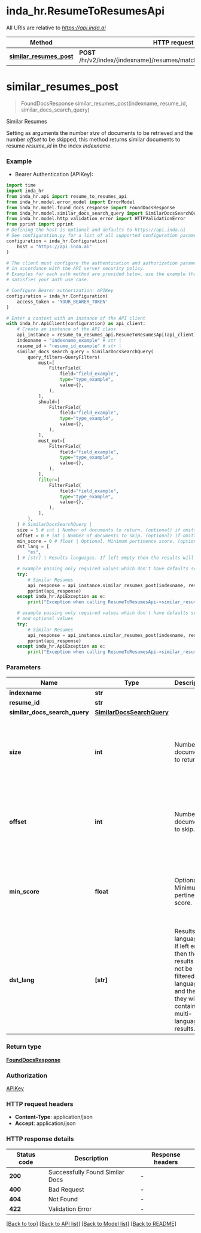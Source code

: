 # inda_hr.ResumeToResumesApi

All URIs are relative to *https://api.inda.ai*

Method | HTTP request | Description
------------- | ------------- | -------------
[**similar_resumes_post**](ResumeToResumesApi.md#similar_resumes_post) | **POST** /hr/v2/index/{indexname}/resumes/matching/resume/{resume_id}/ | Similar Resumes


# **similar_resumes_post**
> FoundDocsResponse similar_resumes_post(indexname, resume_id, similar_docs_search_query)

Similar Resumes

Setting as arguments the number *size* of documents to be retrieved and the number *offset* to be skipped, this method returns similar documents to resume *resume_id* in the index *indexname*.

### Example

* Bearer Authentication (APIKey):

```python
import time
import inda_hr
from inda_hr.api import resume_to_resumes_api
from inda_hr.model.error_model import ErrorModel
from inda_hr.model.found_docs_response import FoundDocsResponse
from inda_hr.model.similar_docs_search_query import SimilarDocsSearchQuery
from inda_hr.model.http_validation_error import HTTPValidationError
from pprint import pprint
# Defining the host is optional and defaults to https://api.inda.ai
# See configuration.py for a list of all supported configuration parameters.
configuration = inda_hr.Configuration(
    host = "https://api.inda.ai"
)

# The client must configure the authentication and authorization parameters
# in accordance with the API server security policy.
# Examples for each auth method are provided below, use the example that
# satisfies your auth use case.

# Configure Bearer authorization: APIKey
configuration = inda_hr.Configuration(
    access_token = 'YOUR_BEARER_TOKEN'
)

# Enter a context with an instance of the API client
with inda_hr.ApiClient(configuration) as api_client:
    # Create an instance of the API class
    api_instance = resume_to_resumes_api.ResumeToResumesApi(api_client)
    indexname = "indexname_example" # str | 
    resume_id = "resume_id_example" # str | 
    similar_docs_search_query = SimilarDocsSearchQuery(
        query_filters=QueryFilters(
            must=[
                FilterField(
                    field="field_example",
                    type="type_example",
                    value={},
                ),
            ],
            should=[
                FilterField(
                    field="field_example",
                    type="type_example",
                    value={},
                ),
            ],
            must_not=[
                FilterField(
                    field="field_example",
                    type="type_example",
                    value={},
                ),
            ],
            filter=[
                FilterField(
                    field="field_example",
                    type="type_example",
                    value={},
                ),
            ],
        ),
    ) # SimilarDocsSearchQuery | 
    size = 5 # int | Number of documents to return. (optional) if omitted the server will use the default value of 5
    offset = 0 # int | Number of documents to skip. (optional) if omitted the server will use the default value of 0
    min_score = 0 # float | Optional. Minimum pertinence score. (optional) if omitted the server will use the default value of 0
    dst_lang = [
        "es",
    ] # [str] | Results languages. If left empty then the results will not be filtered by language and the they will contain multi-language results. (optional)

    # example passing only required values which don't have defaults set
    try:
        # Similar Resumes
        api_response = api_instance.similar_resumes_post(indexname, resume_id, similar_docs_search_query)
        pprint(api_response)
    except inda_hr.ApiException as e:
        print("Exception when calling ResumeToResumesApi->similar_resumes_post: %s\n" % e)

    # example passing only required values which don't have defaults set
    # and optional values
    try:
        # Similar Resumes
        api_response = api_instance.similar_resumes_post(indexname, resume_id, similar_docs_search_query, size=size, offset=offset, min_score=min_score, dst_lang=dst_lang)
        pprint(api_response)
    except inda_hr.ApiException as e:
        print("Exception when calling ResumeToResumesApi->similar_resumes_post: %s\n" % e)
```


### Parameters

Name | Type | Description  | Notes
------------- | ------------- | ------------- | -------------
 **indexname** | **str**|  |
 **resume_id** | **str**|  |
 **similar_docs_search_query** | [**SimilarDocsSearchQuery**](SimilarDocsSearchQuery.md)|  |
 **size** | **int**| Number of documents to return. | [optional] if omitted the server will use the default value of 5
 **offset** | **int**| Number of documents to skip. | [optional] if omitted the server will use the default value of 0
 **min_score** | **float**| Optional. Minimum pertinence score. | [optional] if omitted the server will use the default value of 0
 **dst_lang** | **[str]**| Results languages. If left empty then the results will not be filtered by language and the they will contain multi-language results. | [optional]

### Return type

[**FoundDocsResponse**](FoundDocsResponse.md)

### Authorization

[APIKey](../README.md#APIKey)

### HTTP request headers

 - **Content-Type**: application/json
 - **Accept**: application/json


### HTTP response details

| Status code | Description | Response headers |
|-------------|-------------|------------------|
**200** | Successfully Found Similar Docs |  -  |
**400** | Bad Request |  -  |
**404** | Not Found |  -  |
**422** | Validation Error |  -  |

[[Back to top]](#) [[Back to API list]](../README.md#documentation-for-api-endpoints) [[Back to Model list]](../README.md#documentation-for-models) [[Back to README]](../README.md)

